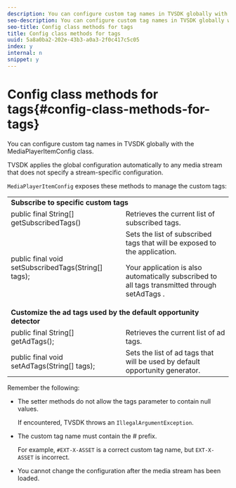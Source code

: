 ```yaml
---
description: You can configure custom tag names in TVSDK globally with the MediaPlayerItemConfig class.
seo-description: You can configure custom tag names in TVSDK globally with the MediaPlayerItemConfig class.
seo-title: Config class methods for tags
title: Config class methods for tags
uuid: 5a8a0ba2-202e-43b3-a0a3-2f0c417c5c05
index: y
internal: n
snippet: y
---
```


# Config class methods for tags{#config-class-methods-for-tags}

You can configure custom tag names in TVSDK globally with the MediaPlayerItemConfig class.

TVSDK applies the global configuration automatically to any media stream that does not specify a stream-specific configuration.

`MediaPlayerItemConfig` exposes these methods to manage the custom tags:  

<table id="table_B37A6C75270D47BC99258F2884AD6905"> 
 <tbody> 
  <tr> 
   <td colspan="2"> <b>Subscribe to specific custom tags</b> </td> 
  </tr> 
  <tr> 
   <td colname="col1"> <span class="codeph"> public final String[] getSubscribedTags() </span> </td> 
   <td colname="col2"> Retrieves the current list of subscribed tags. </td> 
  </tr> 
  <tr> 
   <td colname="col1"> <span class="codeph"> public final void setSubscribedTags(String[] tags); </span> </td> 
   <td colname="col2"> Sets the list of subscribed tags that will be exposed to the application. <p>Your application is also automatically subscribed to all tags transmitted through <span class="codeph"> setAdTags </span>. </p> </td> 
  </tr> 
  <tr> 
   <td colspan="2"> <b>Customize the ad tags used by the default opportunity detector</b> </td> 
  </tr> 
  <tr> 
   <td colname="col1"> <span class="codeph"> public final String[] getAdTags(); </span> </td> 
   <td colname="col2"> Retrieves the current list of ad tags. </td> 
  </tr> 
  <tr> 
   <td colname="col1"> <span class="codeph"> public final void setAdTags(String[] tags); </span> </td> 
   <td colname="col2"> Sets the list of ad tags that will be used by default opportunity generator. </td> 
  </tr> 
 </tbody> 
</table>

Remember the following:

* The setter methods do not allow the tags parameter to contain null values.

  If encountered, TVSDK throws an `IllegalArgumentException`.  
* The custom tag name must contain the # prefix.

  For example, `#EXT-X-ASSET` is a correct custom tag name, but `EXT-X-ASSET` is incorrect. 
* You cannot change the configuration after the media stream has been loaded.

